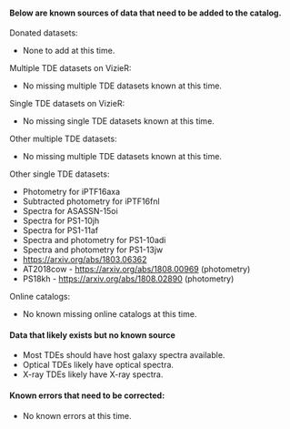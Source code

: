 #### Below are known sources of data that need to be added to the catalog. 

Donated datasets:
* None to add at this time.

Multiple TDE datasets on VizieR:
* No missing multiple TDE datasets known at this time.

Single TDE datasets on VizieR:
* No missing single TDE datasets known at this time.

Other multiple TDE datasets:
* No missing multiple TDE datasets known at this time.

Other single TDE datasets:
* Photometry for iPTF16axa
* Subtracted photometry for iPTF16fnl
* Spectra for ASASSN-15oi
* Spectra for PS1-10jh
* Spectra for PS1-11af
* Spectra and photometry for PS1-10adi
* Spectra and photometry for PS1-13jw
* https://arxiv.org/abs/1803.06362
* AT2018cow - https://arxiv.org/abs/1808.00969 (photometry)
* PS18kh - https://arxiv.org/abs/1808.02890 (photometry)

Online catalogs:
* No known missing online catalogs at this time.

#### Data that likely exists but no known source
* Most TDEs should have host galaxy spectra available.
* Optical TDEs likely have optical spectra.
* X-ray TDEs likely have X-ray spectra.

#### Known errors that need to be corrected:
* No known errors at this time.
